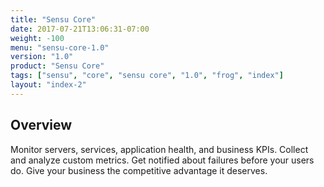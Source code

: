 ```yaml
---
title: "Sensu Core"
date: 2017-07-21T13:06:31-07:00
weight: -100
menu: "sensu-core-1.0"
version: "1.0"
product: "Sensu Core"
tags: ["sensu", "core", "sensu core", "1.0", "frog", "index"]
layout: "index-2"
---
```


## Overview
Monitor servers, services, application health, and business KPIs. Collect and analyze custom metrics. Get notified about failures before your users do. Give your business the competitive advantage it deserves.
